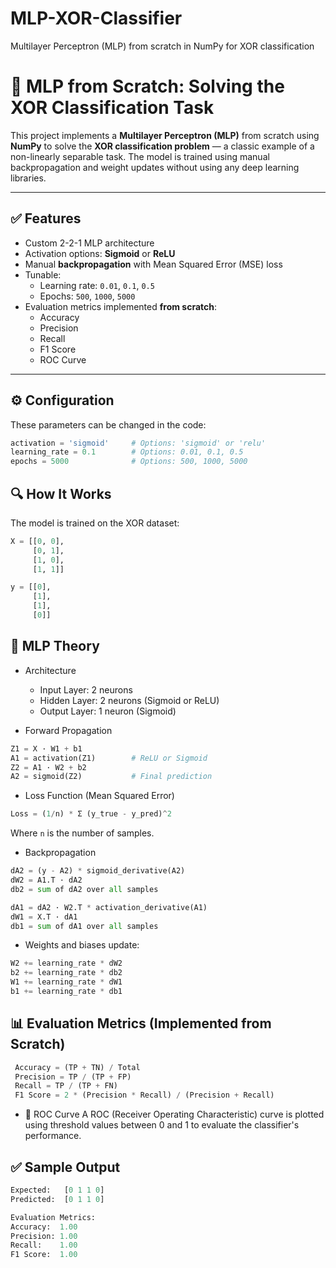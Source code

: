 # MLP-XOR-Classifier
Multilayer Perceptron (MLP) from scratch in NumPy for XOR classification

# 🧠 MLP from Scratch: Solving the XOR Classification Task

This project implements a **Multilayer Perceptron (MLP)** from scratch using **NumPy** to solve the **XOR classification problem** — a classic example of a non-linearly separable task. The model is trained using manual backpropagation and weight updates without using any deep learning libraries.

---

## ✅ Features

- Custom 2-2-1 MLP architecture
- Activation options: **Sigmoid** or **ReLU**
- Manual **backpropagation** with Mean Squared Error (MSE) loss
- Tunable:
  - Learning rate: `0.01`, `0.1`, `0.5`
  - Epochs: `500`, `1000`, `5000`
- Evaluation metrics implemented **from scratch**:
  - Accuracy
  - Precision
  - Recall
  - F1 Score
  - ROC Curve

---

## ⚙️ Configuration

These parameters can be changed in the code:

```python
activation = 'sigmoid'     # Options: 'sigmoid' or 'relu'
learning_rate = 0.1        # Options: 0.01, 0.1, 0.5
epochs = 5000              # Options: 500, 1000, 5000
```
## 🔍 How It Works
The model is trained on the XOR dataset:
```python
X = [[0, 0],
     [0, 1],
     [1, 0],
     [1, 1]]

y = [[0],
     [1],
     [1],
     [0]]
```

## 🧠 MLP Theory
- Architecture
    - Input Layer: 2 neurons
    - Hidden Layer: 2 neurons (Sigmoid or ReLU)
    - Output Layer: 1 neuron (Sigmoid)

- Forward Propagation
```python
Z1 = X · W1 + b1
A1 = activation(Z1)        # ReLU or Sigmoid
Z2 = A1 · W2 + b2
A2 = sigmoid(Z2)           # Final prediction
```
- Loss Function (Mean Squared Error)
 ```python
Loss = (1/n) * Σ (y_true - y_pred)^2
 ```
Where `n` is the number of samples. 
- Backpropagation
```python
dA2 = (y - A2) * sigmoid_derivative(A2)
dW2 = A1.T · dA2
db2 = sum of dA2 over all samples

dA1 = dA2 · W2.T * activation_derivative(A1)
dW1 = X.T · dA1
db1 = sum of dA1 over all samples
```
  - Weights and biases update:
 ```python
W2 += learning_rate * dW2
b2 += learning_rate * db2
W1 += learning_rate * dW1
b1 += learning_rate * db1
  ```  
## 📊 Evaluation Metrics (Implemented from Scratch)
```python
 Accuracy = (TP + TN) / Total
 Precision = TP / (TP + FP)
 Recall = TP / (TP + FN)
 F1 Score = 2 * (Precision * Recall) / (Precision + Recall)
```
- 🔸 ROC Curve
  A ROC (Receiver Operating Characteristic) curve is plotted using threshold values between 0 and 1 to evaluate the classifier's performance.

## ✅ Sample Output
```python
Expected:   [0 1 1 0]
Predicted:  [0 1 1 0]

Evaluation Metrics:
Accuracy:  1.00
Precision: 1.00
Recall:    1.00
F1 Score:  1.00
```
